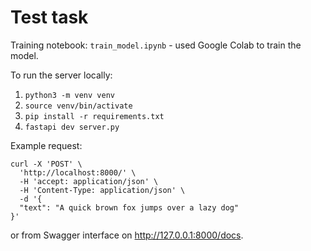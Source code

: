 # Test task

Training notebook: `train_model.ipynb` - used Google Colab to train the model.

To run the server locally:

1. `python3 -m venv venv`
2. `source venv/bin/activate`
3. `pip install -r requirements.txt`
4. `fastapi dev server.py`

Example request:
```
curl -X 'POST' \
  'http://localhost:8000/' \
  -H 'accept: application/json' \
  -H 'Content-Type: application/json' \
  -d '{
  "text": "A quick brown fox jumps over a lazy dog"
}'
```

or from Swagger interface on http://127.0.0.1:8000/docs.
